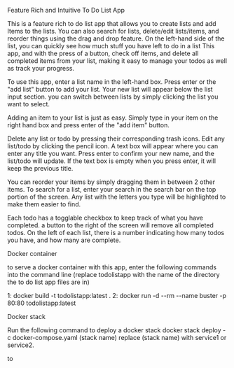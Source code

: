 Feature Rich and Intuitive To Do List App

This is a feature rich to do list app that allows you to create lists and add Items to the lists. You can also search for lists, delete/edit lists/items, and reorder things using the drag and drop feature. On the left-hand side of the list, you can quickly see how much stuff you have left to do in a list This app, and with the press of a button, check off items, and delete all completed items from your list, making it easy to manage your todos as well as track your progress.

To use this app, enter a list name in the left-hand box. Press enter or the "add list" button to add your list. Your new list will appear below the list input section. you can switch between lists by simply clicking the list you want to select.

Adding an item to your list is just as easy. Simply type in your item on the right hand box and press enter of the "add item" button.

Delete any list or todo by pressing their corresponding trash icons. Edit any list/todo by clicking the pencil icon. A text box will appear where you can enter any title you want. Press enter to confirm your new name, and the list/todo will update. If the text box is empty when you press enter, it will keep the previous title.

You can reorder your items by simply dragging them in between 2 other items. To search for a list, enter your search in the search bar on the top portion of the screen. Any list with the letters you type will be highlighted to make them easier to find.

Each todo has a togglable checkbox to keep track of what you have completed. a button to the right of the screen will remove all completed todos. On the left of each list, there is a number indicating how many todos you have, and how many are complete.



Docker container

to serve a docker container with this app, enter the following commands into the command line (replace todolistapp with the name of the directory the to do list app files are in)

 1: docker build -t todolistapp:latest .
 2: docker run -d --rm --name buster -p 80:80 todolistapp:latest


Docker stack

Run the following command to deploy a docker stack
  docker stack deploy -c docker-compose.yaml (stack name)
  replace (stack name) with service1 or service2.

to 